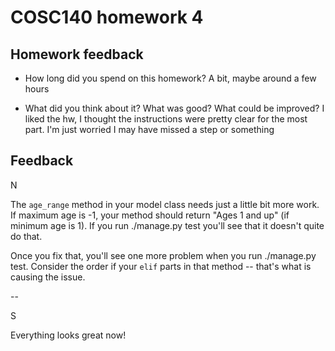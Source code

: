 # COSC140 homework 4

## Homework feedback

 * How long did you spend on this homework?
   A bit, maybe around a few hours

 * What did you think about it?  What was good?  What could be improved?
   I liked the hw, I thought the instructions were pretty clear for the most part. I'm just worried I may have missed a step or something
## Feedback

N

The `age_range` method in your model class needs just a little bit more work.  If maximum age is -1, your method should return "Ages 1 and up" (if minimum age is 1).  If you run ./manage.py test you'll see that it doesn't quite do that.

Once you fix that, you'll see one more problem when you run ./manage.py test.  Consider the order if your `elif` parts in that method -- that's what is causing the issue.

--

S 

Everything looks great now!
